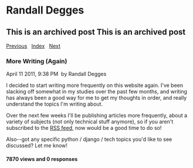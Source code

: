# Randall Degges

## This is an archived post This is an archived post

[Previous][]   [Index][]   [Next][]

### More Writing (Again)

April 11 2011, 9:38 PM  by Randall Degges

I decided to start writing more frequently on this website again. I've been
slacking off somewhat in my studies over the past few months, and writing has
always been a good way for me to get my thoughts in order, and really understand
the topics I'm writing about.

Over the next few weeks I'll be publishing articles more frequently, about a
variety of subjects (not only technical stuff anymore), so if you aren't
subscribed to the [RSS feed][], now would be a good time to do so!

Also--got any specific python / django / tech topics you'd like to see
discussed? Let me know!

#### 7870 views and 0 responses

  [Previous]: ../../../posts/2011/04/essential-tools-for-pythonistas.html
  [Index]: ../../../index-5.html
  [Next]: ../../../posts/2011/04/simple-continuous-integration-deployment-with.html
  [RSS feed]: http://feeds.feedburner.com/rdegges "RSS feed"
